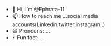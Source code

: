 - 👋 Hi, I’m @Ephrata-11
- 📫 How to reach me ...social media accounts(Linkedin,twitter,instagram..)
- 😄 Pronouns: ...
- ⚡ Fun fact: ...

<!---
Ephrata-110/Ephrata-110 is a ✨ special ✨ repository because its `README.md` (this file) appears on your GitHub profile.
You can click the Preview link to take a look at your changes.
--->
